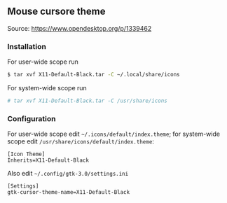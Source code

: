 ## Mouse cursore theme
Source:  https://www.opendesktop.org/p/1339462
### Installation
For user-wide scope run
``` bash
$ tar xvf X11-Default-Black.tar -C ~/.local/share/icons
```

For system-wide scope run
``` bash
# tar xvf X11-Default-Black.tar -C /usr/share/icons
```

### Configuration
For user-wide scope edit `~/.icons/default/index.theme`; for system-wide scope edit `/usr/share/icons/default/index.theme`:
```
[Icon Theme]
Inherits=X11-Default-Black
```

Also edit `~/.config/gtk-3.0/settings.ini`
```
[Settings]
gtk-cursor-theme-name=X11-Default-Black
```
